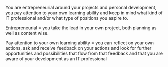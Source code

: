 You are entrepreneurial around your projects and personal development, you pay attention to your own learning ability and keep in mind what kind of IT professional and/or what type of positions you aspire to.

Entrepreneurial = you take the lead in your own project, both planning as well as content wise.

Pay attention to your own learning ability = you can reflect on your own actions, ask and receive feedback on your actions and look for further opportunities and possibilities that flow from that feedback and that you are aware of your development as an IT professional
